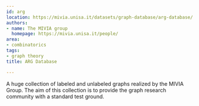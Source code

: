```yaml
---
id: arg
location: https://mivia.unisa.it/datasets/graph-database/arg-database/
authors:
- name: The MIVIA group
  homepage: https://mivia.unisa.it/people/
area:
- combinatorics
tags:
- graph theory
title: ARG Database

---
```


A huge collection of labeled and unlabeled graphs realized by the MIVIA Group. The aim of this collection is to provide the graph research community with a standard test ground.
